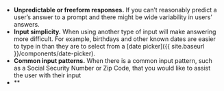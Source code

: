- **Unpredictable or freeform responses.** If you can’t reasonably predict a user’s answer to a prompt and there might be wide variability in users’ answers.
- **Input simplicity.** When using another type of input will make answering more difficult. For example, birthdays and other known dates are easier to type in than they are to select from a [date picker]({{ site.baseurl }}/components/date-picker).
- **Common input patterns.** When there is a common input pattern, such as a Social Security Number or Zip Code, that you would like to assist the user with their input
- **
